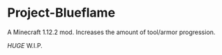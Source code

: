 # Project-Blueflame
A Minecraft 1.12.2 mod. Increases the amount of tool/armor progression.

*HUGE* W.I.P.
